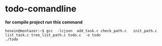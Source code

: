 # todo-comandline
**for compile project run this command**

```console
hosein@montazer:~$ gcc  -lcjson  add_task.c check_path.c   init_path.c list_task.c tree_list_path.c todo.c  -o todo
./todo
```
